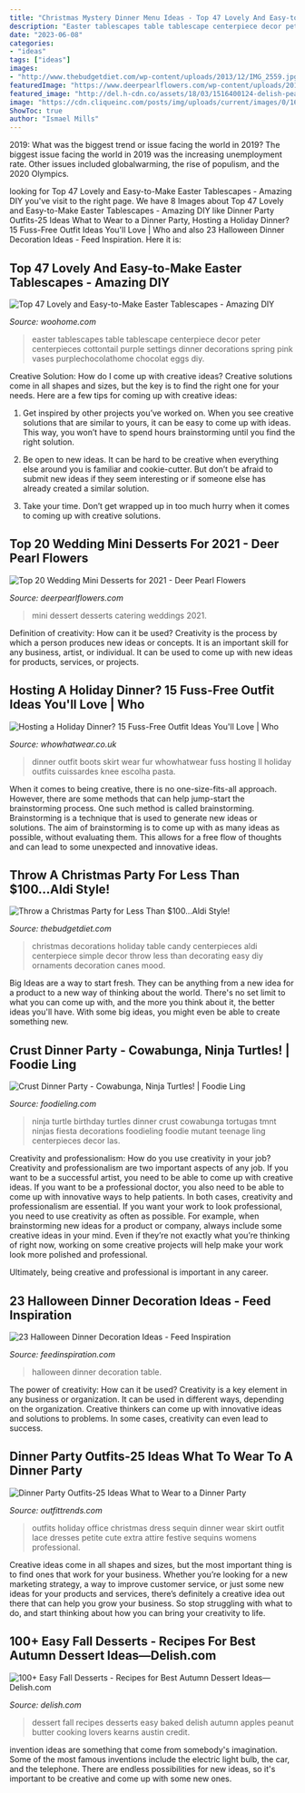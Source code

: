 ```yaml
---
title: "Christmas Mystery Dinner Menu Ideas - Top 47 Lovely And Easy-to-make Easter Tablescapes"
description: "Easter tablescapes table tablescape centerpiece decor peter centerpieces cottontail purple settings dinner decorations spring pink vases purplechocolathome chocolat eggs diy"
date: "2023-06-08"
categories:
- "ideas"
tags: ["ideas"]
images:
- "http://www.thebudgetdiet.com/wp-content/uploads/2013/12/IMG_2559.jpg"
featuredImage: "https://www.deerpearlflowers.com/wp-content/uploads/2017/07/colorful-mini-wedding-dessert-ideas.jpg"
featured_image: "http://del.h-cdn.co/assets/18/03/1516400124-delish-peanut-butter-stuffed-apples-pinterest-still003.jpg"
image: "https://cdn.cliqueinc.com/posts/img/uploads/current/images/0/162/18/promo.original.700x0c.jpg"
ShowToc: true
author: "Ismael Mills"
---
```



2019: What was the biggest trend or issue facing the world in 2019?
The biggest issue facing the world in 2019 was the increasing unemployment rate. Other issues included globalwarming, the rise of populism, and the 2020 Olympics.

	

		
looking for Top 47 Lovely and Easy-to-Make Easter Tablescapes - Amazing DIY you've visit to the right page. We have 8 Images about Top 47 Lovely and Easy-to-Make Easter Tablescapes - Amazing DIY like Dinner Party Outfits-25 Ideas What to Wear to a Dinner Party, Hosting a Holiday Dinner? 15 Fuss-Free Outfit Ideas You&#039;ll Love | Who and also 23 Halloween Dinner Decoration Ideas - Feed Inspiration. Here it is:
		
    
## Top 47 Lovely And Easy-to-Make Easter Tablescapes - Amazing DIY

<img loading=lazy src="http://www.woohome.com/wp-content/uploads/2016/02/tablescapes-for-easter-37.jpg" onerror="this.onerror=null;this.src='https://tse2.mm.bing.net/th?id=OIP.isoZMTTEdREUs5H6wLpmJAHaJ4&amp;pid=15.1';" alt="Top 47 Lovely and Easy-to-Make Easter Tablescapes - Amazing DIY">

_Source: woohome.com_

>easter tablescapes table tablescape centerpiece decor peter centerpieces cottontail purple settings dinner decorations spring pink vases purplechocolathome chocolat eggs diy. 

	

Creative Solution: How do I come up with creative ideas?
Creative solutions come in all shapes and sizes, but the key is to find the right one for your needs. Here are a few tips for coming up with creative ideas:
1. Get inspired by other projects you’ve worked on. When you see creative solutions that are similar to yours, it can be easy to come up with ideas. This way, you won’t have to spend hours brainstorming until you find the right solution.

2. Be open to new ideas. It can be hard to be creative when everything else around you is familiar and cookie-cutter. But don’t be afraid to submit new ideas if they seem interesting or if someone else has already created a similar solution.

3. Take your time. Don’t get wrapped up in too much hurry when it comes to coming up with creative solutions.

    
## Top 20 Wedding Mini Desserts For 2021 - Deer Pearl Flowers

<img loading=lazy src="https://www.deerpearlflowers.com/wp-content/uploads/2017/07/colorful-mini-wedding-dessert-ideas.jpg" onerror="this.onerror=null;this.src='https://tse3.mm.bing.net/th?id=OIP.VIolUxO-1upYfS1eiiOpLAHaLH&amp;pid=15.1';" alt="Top 20 Wedding Mini Desserts for 2021 - Deer Pearl Flowers">

_Source: deerpearlflowers.com_

>mini dessert desserts catering weddings 2021. 

	

Definition of creativity: How can it be used?
Creativity is the process by which a person produces new ideas or concepts. It is an important skill for any business, artist, or individual. It can be used to come up with new ideas for products, services, or projects.

    
## Hosting A Holiday Dinner? 15 Fuss-Free Outfit Ideas You&#039;ll Love | Who

<img loading=lazy src="https://cdn.cliqueinc.com/posts/img/uploads/current/images/0/162/18/promo.original.700x0c.jpg" onerror="this.onerror=null;this.src='https://tse1.mm.bing.net/th?id=OIP.LQdplFwwVw85QYOZyPSJfAHaJ3&amp;pid=15.1';" alt="Hosting a Holiday Dinner? 15 Fuss-Free Outfit Ideas You&#039;ll Love | Who">

_Source: whowhatwear.co.uk_

>dinner outfit boots skirt wear fur whowhatwear fuss hosting ll holiday outfits cuissardes knee escolha pasta. 

	

When it comes to being creative, there is no one-size-fits-all approach. However, there are some methods that can help jump-start the brainstorming process. One such method is called brainstorming. Brainstorming is a technique that is used to generate new ideas or solutions. The aim of brainstorming is to come up with as many ideas as possible, without evaluating them. This allows for a free flow of thoughts and can lead to some unexpected and innovative ideas.

    
## Throw A Christmas Party For Less Than $100...Aldi Style!

<img loading=lazy src="http://www.thebudgetdiet.com/wp-content/uploads/2013/12/IMG_2559.jpg" onerror="this.onerror=null;this.src='https://tse3.mm.bing.net/th?id=OIP.-BF7g7sOsNaB8ge84LoiEgHaJ4&amp;pid=15.1';" alt="Throw a Christmas Party for Less Than $100...Aldi Style!">

_Source: thebudgetdiet.com_

>christmas decorations holiday table candy centerpieces aldi centerpiece simple decor throw less than decorating easy diy ornaments decoration canes mood. 

	

Big Ideas are a way to start fresh. They can be anything from a new idea for a product to a new way of thinking about the world. There's no set limit to what you can come up with, and the more you think about it, the better ideas you'll have. With some big ideas, you might even be able to create something new.

    
## Crust Dinner Party - Cowabunga, Ninja Turtles! | Foodie Ling

<img loading=lazy src="https://foodieling.com/wp-content/uploads/2013/05/CrustDinnerParty2528252529-3.jpg" onerror="this.onerror=null;this.src='https://tse4.mm.bing.net/th?id=OIP.quw2GdQ41QA6SDkdcn9xmAHaJ4&amp;pid=15.1';" alt="Crust Dinner Party - Cowabunga, Ninja Turtles! | Foodie Ling">

_Source: foodieling.com_

>ninja turtle birthday turtles dinner crust cowabunga tortugas tmnt ninjas fiesta decorations foodieling foodie mutant teenage ling centerpieces decor las. 

	

Creativity and professionalism: How do you use creativity in your job?
Creativity and professionalism are two important aspects of any job. If you want to be a successful artist, you need to be able to come up with creative ideas. If you want to be a professional doctor, you also need to be able to come up with innovative ways to help patients. In both cases, creativity and professionalism are essential.
If you want your work to look professional, you need to use creativity as often as possible. For example, when brainstorming new ideas for a product or company, always include some creative ideas in your mind. Even if they’re not exactly what you’re thinking of right now, working on some creative projects will help make your work look more polished and professional.

Ultimately, being creative and professional is important in any career.

    
## 23 Halloween Dinner Decoration Ideas - Feed Inspiration

<img loading=lazy src="http://feedinspiration.com/wp-content/uploads/2016/09/halloween-dinner-table-ideas.jpg" onerror="this.onerror=null;this.src='https://tse1.mm.bing.net/th?id=OIP.q1dTg68O3M_kvcWzPZAeLwHaJ3&amp;pid=15.1';" alt="23 Halloween Dinner Decoration Ideas - Feed Inspiration">

_Source: feedinspiration.com_

>halloween dinner decoration table. 

	

The power of creativity: How can it be used?
Creativity is a key element in any business or organization. It can be used in different ways, depending on the organization. Creative thinkers can come up with innovative ideas and solutions to problems. In some cases, creativity can even lead to success.

    
## Dinner Party Outfits-25 Ideas What To Wear To A Dinner Party

<img loading=lazy src="https://www.outfittrends.com/wp-content/uploads/2016/01/12-3.jpg" onerror="this.onerror=null;this.src='https://tse1.mm.bing.net/th?id=OIP.JCOI3_2D392_rXcxIugg-QAAAA&amp;pid=15.1';" alt="Dinner Party Outfits-25 Ideas What to Wear to a Dinner Party">

_Source: outfittrends.com_

>outfits holiday office christmas dress sequin dinner wear skirt outfit lace dresses petite cute extra attire festive sequins womens professional. 

	

Creative ideas come in all shapes and sizes, but the most important thing is to find ones that work for your business. Whether you’re looking for a new marketing strategy, a way to improve customer service, or just some new ideas for your products and services, there’s definitely a creative idea out there that can help you grow your business. So stop struggling with what to do, and start thinking about how you can bring your creativity to life.

    
## 100+ Easy Fall Desserts - Recipes For Best Autumn Dessert Ideas—Delish.com

<img loading=lazy src="http://del.h-cdn.co/assets/18/03/1516400124-delish-peanut-butter-stuffed-apples-pinterest-still003.jpg" onerror="this.onerror=null;this.src='https://tse1.mm.bing.net/th?id=OIP.vmMtWKKgHEMjwjCEZAjCygHaLG&amp;pid=15.1';" alt="100+ Easy Fall Desserts - Recipes for Best Autumn Dessert Ideas—Delish.com">

_Source: delish.com_

>dessert fall recipes desserts easy baked delish autumn apples peanut butter cooking lovers kearns austin credit. 

	

invention ideas are something that come from somebody's imagination. Some of the most famous inventions include the electric light bulb, the car, and the telephone. There are endless possibilities for new ideas, so it's important to be creative and come up with some new ones.

